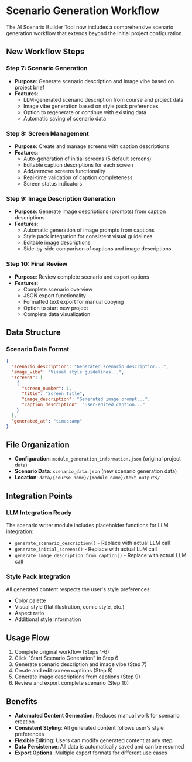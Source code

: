 # Scenario Generation Workflow

The AI Scenario Builder Tool now includes a comprehensive scenario generation workflow that extends beyond the initial project configuration.

## New Workflow Steps

### Step 7: Scenario Generation
- **Purpose**: Generate scenario description and image vibe based on project brief
- **Features**:
  - LLM-generated scenario description from course and project data
  - Image vibe generation based on style pack preferences
  - Option to regenerate or continue with existing data
  - Automatic saving of scenario data

### Step 8: Screen Management
- **Purpose**: Create and manage screens with caption descriptions
- **Features**:
  - Auto-generation of initial screens (5 default screens)
  - Editable caption descriptions for each screen
  - Add/remove screens functionality
  - Real-time validation of caption completeness
  - Screen status indicators

### Step 9: Image Description Generation
- **Purpose**: Generate image descriptions (prompts) from caption descriptions
- **Features**:
  - Automatic generation of image prompts from captions
  - Style pack integration for consistent visual guidelines
  - Editable image descriptions
  - Side-by-side comparison of captions and image descriptions

### Step 10: Final Review
- **Purpose**: Review complete scenario and export options
- **Features**:
  - Complete scenario overview
  - JSON export functionality
  - Formatted text export for manual copying
  - Option to start new project
  - Complete data visualization

## Data Structure

### Scenario Data Format
```json
{
  "scenario_description": "Generated scenario description...",
  "image_vibe": "Visual style guidelines...",
  "screens": [
    {
      "screen_number": 1,
      "title": "Screen Title",
      "image_description": "Generated image prompt...",
      "caption_description": "User-edited caption..."
    }
  ],
  "generated_at": "timestamp"
}
```

## File Organization

- **Configuration**: `module_generation_information.json` (original project data)
- **Scenario Data**: `scenario_data.json` (new scenario generation data)
- **Location**: `data/{course_name}/{module_name}/text_outputs/`

## Integration Points

### LLM Integration Ready
The scenario writer module includes placeholder functions for LLM integration:
- `generate_scenario_description()` - Replace with actual LLM call
- `generate_initial_screens()` - Replace with actual LLM call  
- `generate_image_description_from_caption()` - Replace with actual LLM call

### Style Pack Integration
All generated content respects the user's style preferences:
- Color palette
- Visual style (flat illustration, comic style, etc.)
- Aspect ratio
- Additional style information

## Usage Flow

1. Complete original workflow (Steps 1-6)
2. Click "Start Scenario Generation" in Step 6
3. Generate scenario description and image vibe (Step 7)
4. Create and edit screen captions (Step 8)
5. Generate image descriptions from captions (Step 9)
6. Review and export complete scenario (Step 10)

## Benefits

- **Automated Content Generation**: Reduces manual work for scenario creation
- **Consistent Styling**: All generated content follows user's style preferences
- **Flexible Editing**: Users can modify generated content at any step
- **Data Persistence**: All data is automatically saved and can be resumed
- **Export Options**: Multiple export formats for different use cases
